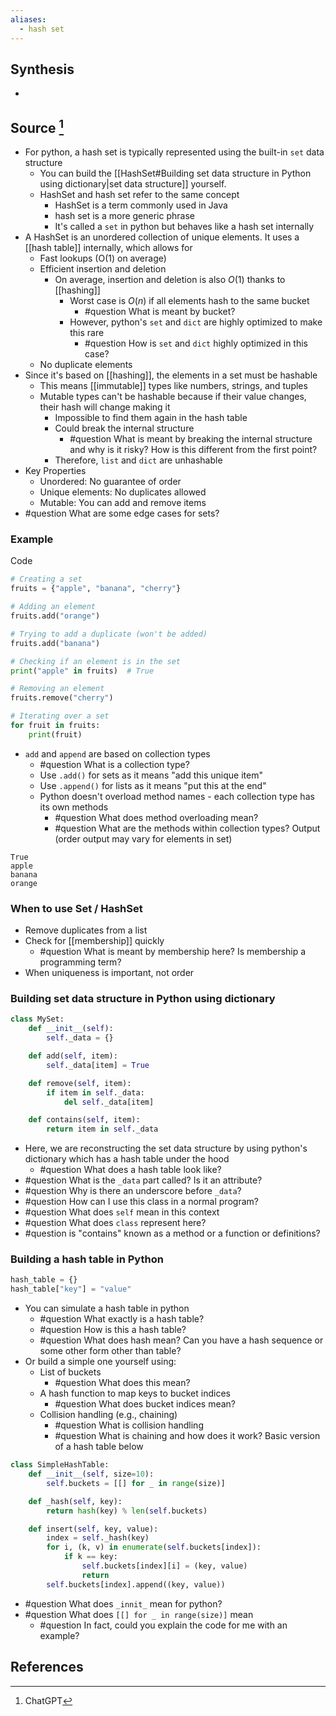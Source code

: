 ```yaml
---
aliases:
  - hash set
---
```

## Synthesis
- 
## Source [^1]
- For python, a hash set is typically represented using the built-in `set` data structure
	- You can build the [[HashSet#Building set data structure in Python using dictionary|set data structure]] yourself.
	- HashSet and hash set refer to the same concept
		- HashSet is a term commonly used in Java
		- hash set is a more generic phrase
		- It's called a `set` in python but behaves like a hash set internally 
- A HashSet is an unordered collection of unique elements. It uses a [[hash table]] internally, which allows for
	- Fast lookups (O(1) on average)
	- Efficient insertion and deletion
		- On average, insertion and deletion is also $O(1)$ thanks to [[hashing]]
			- Worst case is $O(n)$ if all elements hash to the same bucket
				- #question What is meant by bucket?
			- However, python's `set` and `dict` are highly optimized to make this rare
				- #question How is `set` and `dict` highly optimized in this case?
	- No duplicate elements
- Since it's based on [[hashing]], the elements in a set must be hashable 
	- This means [[immutable]] types like numbers, strings, and tuples
	- Mutable types can't be hashable because if their value changes, their hash will change making it
		- Impossible to find them again in the hash table
		- Could break the internal structure
			- #question What is meant by breaking the internal structure and why is it risky? How is this different from the first point?
		- Therefore, `list` and `dict` are unhashable
- Key Properties
	- Unordered: No guarantee of order
	- Unique elements: No duplicates allowed
	- Mutable: You can add and remove items
- #question What are some edge cases for sets?

### Example
Code
```python
# Creating a set
fruits = {"apple", "banana", "cherry"}

# Adding an element
fruits.add("orange")

# Trying to add a duplicate (won't be added)
fruits.add("banana")

# Checking if an element is in the set
print("apple" in fruits)  # True

# Removing an element
fruits.remove("cherry")

# Iterating over a set
for fruit in fruits:
    print(fruit)
```
- `add` and `append` are based on collection types
	- #question What is a collection type?
	- Use `.add()` for sets as it means "add this unique item"
	- Use `.append()` for lists as it means "put this at the end"
	- Python doesn't overload method names - each collection type has its own methods
		- #question What does method overloading mean?
		- #question What are the methods within collection types?
Output (order output may vary for elements in set)
```
True
apple
banana
orange
```

### When to use Set / HashSet
- Remove duplicates from a list
- Check for [[membership]] quickly
	- #question What is meant by membership here? Is membership a programming term?
- When uniqueness is important, not order

### Building set data structure in Python using dictionary
```python
class MySet:
    def __init__(self):
        self._data = {}

    def add(self, item):
        self._data[item] = True

    def remove(self, item):
        if item in self._data:
            del self._data[item]

    def contains(self, item):
        return item in self._data
```
- Here, we are reconstructing the set data structure by using python's dictionary which has a hash table under the hood
	- #question What does a hash table look like?
- #question What is the `_data` part called? Is it an attribute?
- #question Why is there an underscore before `_data`?
- #question How can I use this class in a normal program? 
- #question What does `self` mean in this context
- #question What does `class` represent here?
- #question is "contains" known as a method or a function or definitions?

### Building a hash table in Python
```python
hash_table = {}
hash_table["key"] = "value"
```
- You can simulate a hash table in python 
	- #question What exactly is a hash table?
	- #question How is this a hash table? 
	- #question What does hash mean? Can you have a hash sequence or some other form other than table?
- Or build a simple one yourself using:
	- List of buckets
		- #question What does this mean?
	- A hash function to map keys to bucket indices
		- #question What does bucket indices mean?
	- Collision handling (e.g., chaining)
		- #question What is collision handling
		- #question What is chaining and how does it work?
Basic version of a hash table below
```python
class SimpleHashTable:
    def __init__(self, size=10):
        self.buckets = [[] for _ in range(size)]

    def _hash(self, key):
        return hash(key) % len(self.buckets)

    def insert(self, key, value):
        index = self._hash(key)
        for i, (k, v) in enumerate(self.buckets[index]):
            if k == key:
                self.buckets[index][i] = (key, value)
                return
        self.buckets[index].append((key, value))
```
- #question What does `_innit_` mean for python?
- #question What does `[[] for _ in range(size)]` mean
	- #question In fact, could you explain the code for me with an example?

## References

[^1]: ChatGPT